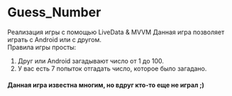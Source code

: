 # Guess_Number
Реализация игры с помощью LiveData &amp; MVVM
Данная игра позволяет играть с Android или с другом.
<br/>Правила игры просты:
1. Друг или Android загадывают число от 1 до 100. 
2. У вас есть 7 попыток отгадать число, которое было загадано.

#### Данная игра известна многим, но вдруг кто-то еще не играл ;)
